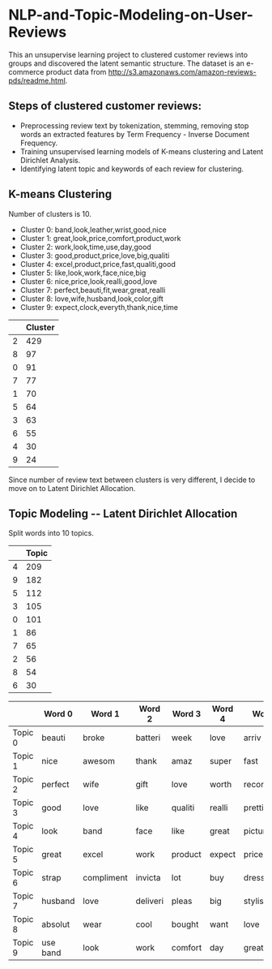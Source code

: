 # NLP-and-Topic-Modeling-on-User-Reviews

This an unsupervise learning project to clustered customer reviews into groups and discovered the latent semantic structure. The dataset is an e-commerce product data from http://s3.amazonaws.com/amazon-reviews-pds/readme.html.

## Steps of clustered customer reviews:
- Preprocessing review text by tokenization, stemming, removing stop words an extracted features by Term Frequency - Inverse Document Frequency.
- Training unsupervised learning models of K-means clustering and Latent Dirichlet Analysis. 
- Identifying latent topic and keywords of each review for clustering.

## K-means Clustering
Number of clusters is 10. 
- Cluster 0: band,look,leather,wrist,good,nice
- Cluster 1: great,look,price,comfort,product,work
- Cluster 2: work,look,time,use,day,good
- Cluster 3: good,product,price,love,big,qualiti
- Cluster 4: excel,product,price,fast,qualiti,good
- Cluster 5: like,look,work,face,nice,big
- Cluster 6: nice,price,look,realli,good,love
- Cluster 7: perfect,beauti,fit,wear,great,realli
- Cluster 8: love,wife,husband,look,color,gift
- Cluster 9: expect,clock,everyth,thank,nice,time

|     |Cluster|
|-----|-------|
|2    |429    |
|8    |97     |
|0    |91     |
|7    |77     |
|1    |70     |
|5    |64     |
|3    |63     |
|6    |55     |
|4    |30     |
|9    |24     |

Since number of review text between clusters is very different, I decide to move on to Latent Dirichlet Allocation. 

## Topic Modeling -- Latent Dirichlet Allocation

Split words into 10 topics.

|     |Topic  |
|-----|-------|
|4    |209    |
|9    |182    |
|5    |112    |
|3    |105    |
|0    |101    |
|1    |86     |
|7    |65     |
|2    |56     |
|8    |54     |
|6    |30     |

|      |Word 0|	Word 1|	Word 2|	Word 3|	Word 4|	Word 5|	Word 6|	Word 7|	Word 8|	Word 9|	Word 10|	Word 11|	Word 12|	Word 13|	Word 14|
|------|------|-------|-------|-------|-------|-------|-------|-------|-------|-------|--------|---------|---------|---------|---------|
|Topic 0|	beauti|	broke|	batteri|	week|	love|	arriv|	color|	band|	year|	water|	clock|	resist|	fell|	day|	anoth|
|Topic 1|	nice|	awesom|	thank|	amaz|	super|	fast|	price|	ship|	simpl|	set|	love|	look|	great|	instruct|	hard|
|Topic 2|	perfect|	wife|	gift|	love|	worth|	recommend|	happi|	quick|	buy|	alreadi|	movement|	gave|	look|	high|	nice|
|Topic 3|	good|	love|	like|	qualiti|	realli|	pretti|	price|	better|	person|	look|	pictur|	beauti|	time|	month|	came|
|Topic 4|	look|	band|	face|	like|	great|	pictur|	nice|	watch|	cheap|	leather|	feel|	make|	time|	design|	size|
|Topic 5|	great|	excel|	work|	product|	expect|	price|	look|	seller|	exact|	item|	everyth|	perfect|	fit|	valu|	good|
|Topic 6|	strap|	compliment|	invicta|	lot|	buy|	dress|	easili|	everi|	style|	think|	love|	sever|	short|	anoth|	watch|
|Topic 7|	husband|	love|	deliveri|	pleas|	big|	stylish|	heavi|	receiv|	got|	daughter|	look|	piec|	surpris|	beauti|	time|
|Topic 8|	absolut|	wear|	cool|	bought|	want|	love|	bad|	fine|	money|	time|	work|	reason|	swim|	tell|	beauti|
|Topic 9|	use	band|	look|	work|	comfort|	day|	great|	time|	far|	easi|	good|	light|	function|	deal|	like|
